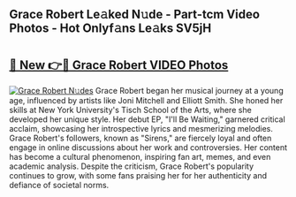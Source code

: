 ## Grace Robert Le𝚊ked N𝚞de - Part-tcm Video Photos - Hot Onlyf𝚊ns Le𝚊ks SV5jH

# <h2><a href="http://ab38145.deff.icu/?id=Grace+Robert">🔗 New 👉🔴 Grace Robert VIDEO Photos</a></h2>

[![Grace Robert N𝚞des](https://i.imgur.com/rIISA9y.gif)](http://ab38145.deff.icu/?id=Grace+Robert)
Grace Robert began her musical journey at a young age, influenced by artists like Joni Mitchell and Elliott Smith. She honed her skills at New York University's Tisch School of the Arts, where she developed her unique style. Her debut EP, "I'll Be Waiting," garnered critical acclaim, showcasing her introspective lyrics and mesmerizing melodies. Grace Robert's followers, known as "Sirens," are fiercely loyal and often engage in online discussions about her work and controversies. Her content has become a cultural phenomenon, inspiring fan art, memes, and even academic analysis. Despite the criticism, Grace Robert's popularity continues to grow, with some fans praising her for her authenticity and defiance of societal norms.
